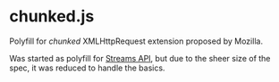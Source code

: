 chunked.js
=========

Polyfill for _chunked_ XMLHttpRequest extension proposed by Mozilla.

Was started as polyfill for [Streams API](https://dvcs.w3.org/hg/streams-api/raw-file/tip/Overview.htm#stream-interface), but due to the sheer size of the spec, it was reduced to handle the basics.

